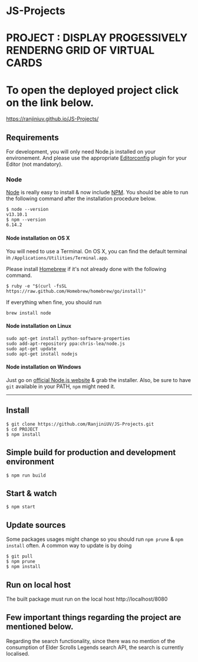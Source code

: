 # JS-Projects
# PROJECT :  DISPLAY PROGESSIVELY RENDERNG GRID OF VIRTUAL CARDS
# To open the deployed project click on the link below.

https://ranjiniuv.github.io/JS-Projects/

## Requirements

For development, you will only need Node.js installed on your environement.
And please use the appropriate [Editorconfig](http://editorconfig.org/) plugin for your Editor (not mandatory).

### Node

[Node](http://nodejs.org/) is really easy to install & now include [NPM](https://npmjs.org/).
You should be able to run the following command after the installation procedure
below.

    $ node --version
    v13.10.1
    $ npm --version
    6.14.2

#### Node installation on OS X

You will need to use a Terminal. On OS X, you can find the default terminal in
`/Applications/Utilities/Terminal.app`.

Please install [Homebrew](http://brew.sh/) if it's not already done with the following command.

    $ ruby -e "$(curl -fsSL https://raw.github.com/Homebrew/homebrew/go/install)"

If everything when fine, you should run

    brew install node

#### Node installation on Linux

    sudo apt-get install python-software-properties
    sudo add-apt-repository ppa:chris-lea/node.js
    sudo apt-get update
    sudo apt-get install nodejs

#### Node installation on Windows

Just go on [official Node.js website](http://nodejs.org/) & grab the installer.
Also, be sure to have `git` available in your PATH, `npm` might need it.

---

## Install

    $ git clone https://github.com/RanjiniUV/JS-Projects.git
    $ cd PROJECT
    $ npm install

## Simple build for production and development environment

    $ npm run build


## Start & watch

    $ npm start



## Update sources

Some packages usages might change so you should run `npm prune` & `npm install` often.
A common way to update is by doing

    $ git pull
    $ npm prune
    $ npm install


## Run on local host

The built package must run on the local host http://localhost/8080


## Few important things regarding the project are mentioned below.

Regarding the search functionality, since there was no mention of the consumption of Elder Scrolls Legends search API, the search is currently localised.
